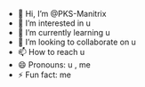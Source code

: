 - 👋 Hi, I’m @PKS-Manitrix
- 👀 I’m interested in u
- 🌱 I’m currently learning u
- 💞️ I’m looking to collaborate on u
- 📫 How to reach u
- 😄 Pronouns: u , me
- ⚡ Fun fact: me 

<!---
PKS-Manitrix/PKS-Manitrix is a ✨ special ✨ repository because its `README.md` (this file) appears on your GitHub profile.
You can click the Preview link to take a look at your changes.
--->
